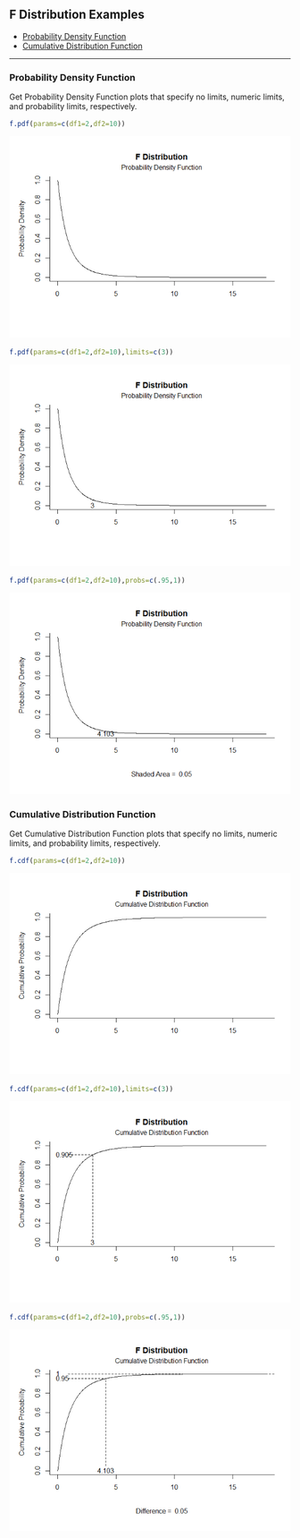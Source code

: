 
## F Distribution Examples

- [Probability Density Function](#probability-density-function)
- [Cumulative Distribution Function](#cumulative-distribution-function)

------------------------------------------------------------------------

### Probability Density Function

Get Probability Density Function plots that specify no limits, numeric
limits, and probability limits, respectively.

``` r
f.pdf(params=c(df1=2,df2=10))
```

![](figures/fPDF-1.png)<!-- -->

``` r
f.pdf(params=c(df1=2,df2=10),limits=c(3))
```

![](figures/fPDF-2.png)<!-- -->

``` r
f.pdf(params=c(df1=2,df2=10),probs=c(.95,1))
```

![](figures/fPDF-3.png)<!-- -->

### Cumulative Distribution Function

Get Cumulative Distribution Function plots that specify no limits,
numeric limits, and probability limits, respectively.

``` r
f.cdf(params=c(df1=2,df2=10))
```

![](figures/fCDF-1.png)<!-- -->

``` r
f.cdf(params=c(df1=2,df2=10),limits=c(3))
```

![](figures/fCDF-2.png)<!-- -->

``` r
f.cdf(params=c(df1=2,df2=10),probs=c(.95,1))
```

![](figures/fCDF-3.png)<!-- -->
